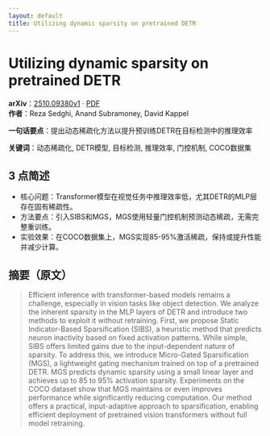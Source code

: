 ```yaml
---
layout: default
title: Utilizing dynamic sparsity on pretrained DETR
---
```


# Utilizing dynamic sparsity on pretrained DETR
**arXiv**：[2510.09380v1](https://arxiv.org/abs/2510.09380) · [PDF](https://arxiv.org/pdf/2510.09380.pdf)  
**作者**：Reza Sedghi, Anand Subramoney, David Kappel  

**一句话要点**：提出动态稀疏化方法以提升预训练DETR在目标检测中的推理效率

**关键词**：动态稀疏化, DETR模型, 目标检测, 推理效率, 门控机制, COCO数据集

## 3 点简述
- 核心问题：Transformer模型在视觉任务中推理效率低，尤其DETR的MLP层存在固有稀疏性。
- 方法要点：引入SIBS和MGS，MGS使用轻量门控机制预测动态稀疏，无需完整重训练。
- 实验效果：在COCO数据集上，MGS实现85-95%激活稀疏，保持或提升性能并减少计算。

## 摘要（原文）

> Efficient inference with transformer-based models remains a challenge,
> especially in vision tasks like object detection. We analyze the inherent
> sparsity in the MLP layers of DETR and introduce two methods to exploit it
> without retraining. First, we propose Static Indicator-Based Sparsification
> (SIBS), a heuristic method that predicts neuron inactivity based on fixed
> activation patterns. While simple, SIBS offers limited gains due to the
> input-dependent nature of sparsity. To address this, we introduce Micro-Gated
> Sparsification (MGS), a lightweight gating mechanism trained on top of a
> pretrained DETR. MGS predicts dynamic sparsity using a small linear layer and
> achieves up to 85 to 95% activation sparsity. Experiments on the COCO dataset
> show that MGS maintains or even improves performance while significantly
> reducing computation. Our method offers a practical, input-adaptive approach to
> sparsification, enabling efficient deployment of pretrained vision transformers
> without full model retraining.


